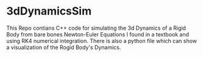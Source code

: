 # 3dDynamicsSim

This Repo contians C++ code for simulating the 3d Dynamics of a Rigid Body from bare bones Newton-Euler Equations I found in a textbook and using RK4 numerical integration. There is also a python file which can show a visualization of the Rogid Body's Dynamics.
